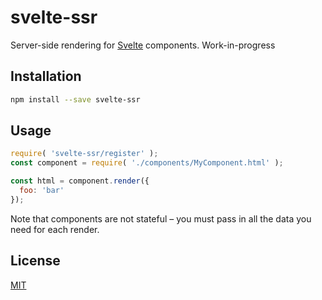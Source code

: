 # svelte-ssr

Server-side rendering for [Svelte](https://svelte.technology) components. Work-in-progress

## Installation

```bash
npm install --save svelte-ssr
```

## Usage

```js
require( 'svelte-ssr/register' );
const component = require( './components/MyComponent.html' );

const html = component.render({
  foo: 'bar'
});
```

Note that components are not stateful – you must pass in all the data you need for each render.

## License

[MIT](LICENSE)
